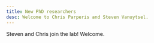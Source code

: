 ```yaml
---
title: New PhD researchers
desc: Welcome to Chris Parperis and Steven Vanuytsel.
---
```

Steven and Chris join the lab! Welcome.
